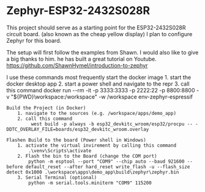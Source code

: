 # Zephyr-ESP32-2432S028R

This project should serve as a starting point for the ESP32-2432S028R circuit board. 
(also known as the cheap yellow display)
I plan to configure Zephyr for this board.

The setup will first follow the examples from Shawn.
I would also like to give a big thanks to him. he has built a great tutorial on Youtube.
https://github.com/ShawnHymel/introduction-to-zephyr

I use these commands most frequently
    start the docker image
        1. start the docker desktop app
        2. start a power shell and navigate to the repr
        3. call this command
            docker run --rm -it -p 3333:3333 -p 2222:22 -p 8800:8800 -v "${PWD}\workspace:/workspace" -w /workspace env-zephyr-espressif

    Build the Project (in Docker)
        1. navigate to the sources (e.g. /workspace/apps/demo_app)
        2. call this command
             west build -p always -b esp32_devkitc_wroom/esp32/procpu -- -DDTC_OVERLAY_FILE=boards/esp32_devkitc_wroom.overlay

    Flashen Build to the board (Power shell in Windows)
        1. activate the virtual invirement by calling this command
            .\venv\Scripts\activate
        2. Flash the bin to the Board (change the COM port)
            python -m esptool --port "COM9" --chip auto --baud 921600 --before default_reset --after hard_reset write_flash -u --flash_size detect 0x1000 .\workspace\apps\demo_app\build\zephyr\zephyr.bin
        3. Serial Terminal (optional)
            python -m serial.tools.miniterm "COM9" 115200  

